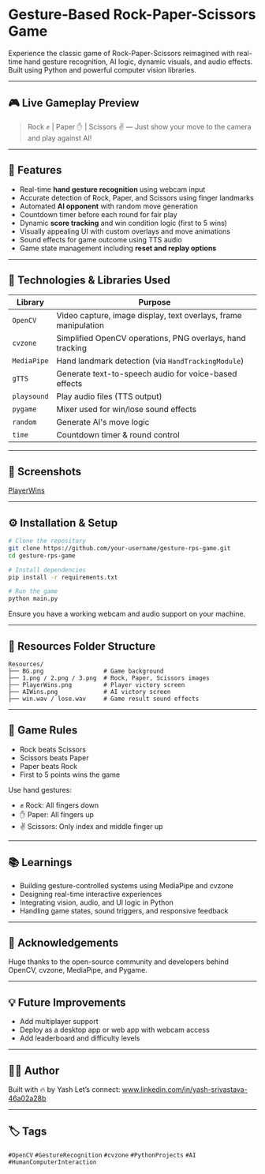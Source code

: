 # Gesture-Based Rock-Paper-Scissors Game

Experience the classic game of Rock-Paper-Scissors reimagined with real-time hand gesture recognition, AI logic, dynamic visuals, and audio effects. Built using Python and powerful computer vision libraries.

---

## 🎮 Live Gameplay Preview

> Rock ✊ | Paper ✋ | Scissors ✌️ — Just show your move to the camera and play against AI!

---

## 🚀 Features

* Real-time **hand gesture recognition** using webcam input
* Accurate detection of Rock, Paper, and Scissors using finger landmarks
* Automated **AI opponent** with random move generation
* Countdown timer before each round for fair play
* Dynamic **score tracking** and win condition logic (first to 5 wins)
* Visually appealing UI with custom overlays and move animations
* Sound effects for game outcome using TTS audio
* Game state management including **reset and replay options**

---

## 🧠 Technologies & Libraries Used

| Library     | Purpose                                                         |
| ----------- | --------------------------------------------------------------- |
| `OpenCV`    | Video capture, image display, text overlays, frame manipulation |
| `cvzone`    | Simplified OpenCV operations, PNG overlays, hand tracking       |
| `MediaPipe` | Hand landmark detection (via `HandTrackingModule`)              |
| `gTTS`      | Generate text-to-speech audio for voice-based effects           |
| `playsound` | Play audio files (TTS output)                                   |
| `pygame`    | Mixer used for win/lose sound effects                           |
| `random`    | Generate AI's move logic                                        |
| `time`      | Countdown timer & round control                                 |

---

## 📸 Screenshots

[PlayerWins](https://github.com/user-attachments/assets/4efee600-9ffe-4317-b1d3-8b9aaa44b412)

---

## ⚙️ Installation & Setup

```bash
# Clone the repository
git clone https://github.com/your-username/gesture-rps-game.git
cd gesture-rps-game

# Install dependencies
pip install -r requirements.txt

# Run the game
python main.py
```

Ensure you have a working webcam and audio support on your machine.

---

## 📁 Resources Folder Structure

```
Resources/
├── BG.png                 # Game background
├── 1.png / 2.png / 3.png  # Rock, Paper, Scissors images
├── PlayerWins.png         # Player victory screen
├── AIWins.png             # AI victory screen
├── win.wav / lose.wav     # Game result sound effects
```

---

## 🎯 Game Rules

* Rock beats Scissors
* Scissors beats Paper
* Paper beats Rock
* First to 5 points wins the game

Use hand gestures:

* ✊ Rock: All fingers down
* ✋ Paper: All fingers up
* ✌️ Scissors: Only index and middle finger up

---

## 📚 Learnings

* Building gesture-controlled systems using MediaPipe and cvzone
* Designing real-time interactive experiences
* Integrating vision, audio, and UI logic in Python
* Handling game states, sound triggers, and responsive feedback

---

## 🙌 Acknowledgements

Huge thanks to the open-source community and developers behind OpenCV, cvzone, MediaPipe, and Pygame.

---

## 💡 Future Improvements

* Add multiplayer support
* Deploy as a desktop app or web app with webcam access
* Add leaderboard and difficulty levels

---

## 👨‍💻 Author

Built with 🔥 by Yash
Let’s connect: www.linkedin.com/in/yash-srivastava-46a02a28b

---

## 🏷️ Tags

`#OpenCV` `#GestureRecognition` `#cvzone` `#PythonProjects` `#AI` `#HumanComputerInteraction`
